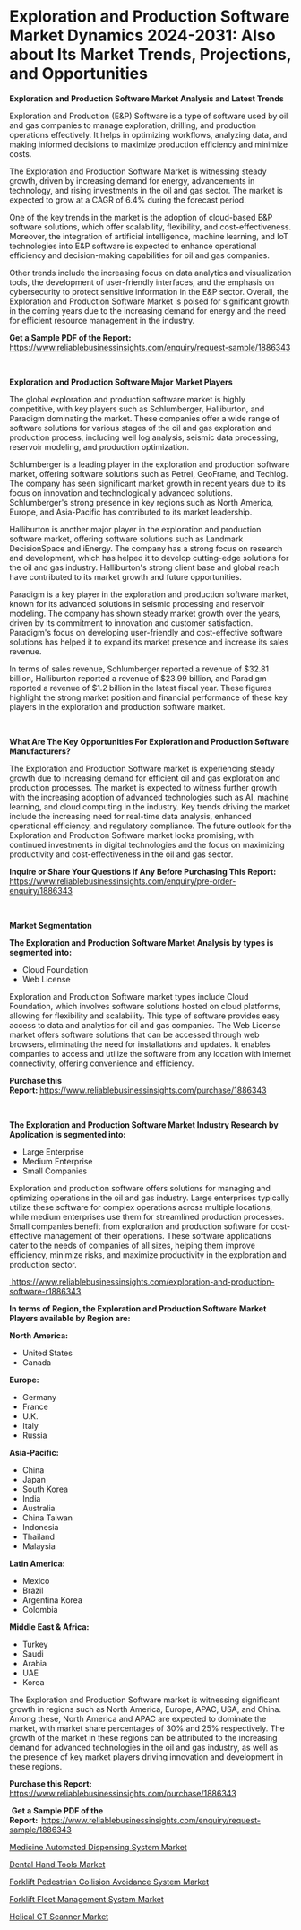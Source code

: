<p><h1>Exploration and Production Software Market Dynamics 2024-2031: Also about Its Market Trends, Projections, and Opportunities</h1></p><p><strong>Exploration and Production Software Market Analysis and Latest Trends</strong></p>
<p><p>Exploration and Production (E&P) Software is a type of software used by oil and gas companies to manage exploration, drilling, and production operations effectively. It helps in optimizing workflows, analyzing data, and making informed decisions to maximize production efficiency and minimize costs.</p><p>The Exploration and Production Software Market is witnessing steady growth, driven by increasing demand for energy, advancements in technology, and rising investments in the oil and gas sector. The market is expected to grow at a CAGR of 6.4% during the forecast period.</p><p>One of the key trends in the market is the adoption of cloud-based E&P software solutions, which offer scalability, flexibility, and cost-effectiveness. Moreover, the integration of artificial intelligence, machine learning, and IoT technologies into E&P software is expected to enhance operational efficiency and decision-making capabilities for oil and gas companies.</p><p>Other trends include the increasing focus on data analytics and visualization tools, the development of user-friendly interfaces, and the emphasis on cybersecurity to protect sensitive information in the E&P sector. Overall, the Exploration and Production Software Market is poised for significant growth in the coming years due to the increasing demand for energy and the need for efficient resource management in the industry.</p></p>
<p><strong>Get a Sample PDF of the Report:&nbsp;</strong> <a href="https://www.reliablebusinessinsights.com/enquiry/request-sample/1886343">https://www.reliablebusinessinsights.com/enquiry/request-sample/1886343</a></p>
<p>&nbsp;</p>
<p><strong>Exploration and Production Software Major Market Players</strong></p>
<p><p>The global exploration and production software market is highly competitive, with key players such as Schlumberger, Halliburton, and Paradigm dominating the market. These companies offer a wide range of software solutions for various stages of the oil and gas exploration and production process, including well log analysis, seismic data processing, reservoir modeling, and production optimization.</p><p>Schlumberger is a leading player in the exploration and production software market, offering software solutions such as Petrel, GeoFrame, and Techlog. The company has seen significant market growth in recent years due to its focus on innovation and technologically advanced solutions. Schlumberger's strong presence in key regions such as North America, Europe, and Asia-Pacific has contributed to its market leadership.</p><p>Halliburton is another major player in the exploration and production software market, offering software solutions such as Landmark DecisionSpace and iEnergy. The company has a strong focus on research and development, which has helped it to develop cutting-edge solutions for the oil and gas industry. Halliburton's strong client base and global reach have contributed to its market growth and future opportunities.</p><p>Paradigm is a key player in the exploration and production software market, known for its advanced solutions in seismic processing and reservoir modeling. The company has shown steady market growth over the years, driven by its commitment to innovation and customer satisfaction. Paradigm's focus on developing user-friendly and cost-effective software solutions has helped it to expand its market presence and increase its sales revenue.</p><p>In terms of sales revenue, Schlumberger reported a revenue of $32.81 billion, Halliburton reported a revenue of $23.99 billion, and Paradigm reported a revenue of $1.2 billion in the latest fiscal year. These figures highlight the strong market position and financial performance of these key players in the exploration and production software market.</p></p>
<p>&nbsp;</p>
<p><strong>What Are The Key Opportunities For Exploration and Production Software Manufacturers?</strong></p>
<p><p>The Exploration and Production Software market is experiencing steady growth due to increasing demand for efficient oil and gas exploration and production processes. The market is expected to witness further growth with the increasing adoption of advanced technologies such as AI, machine learning, and cloud computing in the industry. Key trends driving the market include the increasing need for real-time data analysis, enhanced operational efficiency, and regulatory compliance. The future outlook for the Exploration and Production Software market looks promising, with continued investments in digital technologies and the focus on maximizing productivity and cost-effectiveness in the oil and gas sector.</p></p>
<p><strong>Inquire or Share Your Questions If Any Before Purchasing This Report:</strong> <a href="https://www.reliablebusinessinsights.com/enquiry/pre-order-enquiry/1886343">https://www.reliablebusinessinsights.com/enquiry/pre-order-enquiry/1886343</a></p>
<p>&nbsp;</p>
<p><strong>Market Segmentation</strong></p>
<p><strong>The Exploration and Production Software Market Analysis by types is segmented into:</strong></p>
<p><ul><li>Cloud Foundation</li><li>Web License</li></ul></p>
<p><p>Exploration and Production Software market types include Cloud Foundation, which involves software solutions hosted on cloud platforms, allowing for flexibility and scalability. This type of software provides easy access to data and analytics for oil and gas companies. The Web License market offers software solutions that can be accessed through web browsers, eliminating the need for installations and updates. It enables companies to access and utilize the software from any location with internet connectivity, offering convenience and efficiency.</p></p>
<p><strong>Purchase this Report:&nbsp;</strong><a href="https://www.reliablebusinessinsights.com/purchase/1886343">https://www.reliablebusinessinsights.com/purchase/1886343</a></p>
<p>&nbsp;</p>
<p><strong>The Exploration and Production Software Market Industry Research by Application is segmented into:</strong></p>
<p><ul><li>Large Enterprise</li><li>Medium Enterprise</li><li>Small Companies</li></ul></p>
<p><p>Exploration and production software offers solutions for managing and optimizing operations in the oil and gas industry. Large enterprises typically utilize these software for complex operations across multiple locations, while medium enterprises use them for streamlined production processes. Small companies benefit from exploration and production software for cost-effective management of their operations. These software applications cater to the needs of companies of all sizes, helping them improve efficiency, minimize risks, and maximize productivity in the exploration and production sector.</p></p>
<p><a href="https://www.reliablebusinessinsights.com/exploration-and-production-software-r1886343">&nbsp;https://www.reliablebusinessinsights.com/exploration-and-production-software-r1886343</a></p>
<p><strong>In terms of Region, the Exploration and Production Software Market Players available by Region are:</strong></p>
<p>
    <p> <strong> North America: </strong>
        <ul>
            <li>United States</li>
            <li>Canada</li>
        </ul>
        </p> 
    <p> <strong> Europe: </strong>
        <ul>
            <li>Germany</li>
            <li>France</li>
            <li>U.K.</li>
            <li>Italy</li>
            <li>Russia</li>
        </ul>
        </p> 
    <p> <strong> Asia-Pacific: </strong>
        <ul>
            <li>China</li>
            <li>Japan</li>
            <li>South Korea</li>
            <li>India</li>
            <li>Australia</li>
            <li>China Taiwan</li>
            <li>Indonesia</li>
            <li>Thailand</li>
            <li>Malaysia</li>
        </ul>
        </p> 
    <p> <strong> Latin America: </strong>
        <ul>
            <li>Mexico</li>
            <li>Brazil</li>
            <li>Argentina Korea</li>
            <li>Colombia</li>
        </ul>
        </p> 
    <p> <strong> Middle East & Africa: </strong>
        <ul>
            <li>Turkey</li>
            <li>Saudi</li>
            <li>Arabia</li>
            <li>UAE</li>
            <li>Korea</li>
        </ul>
    </p>
    </p>
<p><p>The Exploration and Production Software market is witnessing significant growth in regions such as North America, Europe, APAC, USA, and China. Among these, North America and APAC are expected to dominate the market, with market share percentages of 30% and 25% respectively. The growth of the market in these regions can be attributed to the increasing demand for advanced technologies in the oil and gas industry, as well as the presence of key market players driving innovation and development in these regions.</p></p>
<p><strong>Purchase this Report: </strong><a href="https://www.reliablebusinessinsights.com/purchase/1886343">https://www.reliablebusinessinsights.com/purchase/1886343</a></p>
<p>&nbsp;<strong>Get a Sample PDF of the Report:&nbsp;&nbsp;</strong><a href="https://www.reliablebusinessinsights.com/enquiry/request-sample/1886343">https://www.reliablebusinessinsights.com/enquiry/request-sample/1886343</a></p>
<p><strong></strong></p>
<p><p><a href="https://issuu.com/reportprime-2/docs/medicine-automated-dispensing-system-market-size-2">Medicine Automated Dispensing System Market</a></p><p><a href="https://www.linkedin.com/pulse/global-dental-hand-tools-market-trends-insights-growth-opportunities-ntwdf">Dental Hand Tools Market</a></p><p><a href="https://github.com/mauripalmi/Market-Research-Report-List-4/blob/main/forklift-pedestrian-collision-avoidance-system-market.md">Forklift Pedestrian Collision Avoidance System Market</a></p><p><a href="https://github.com/nicoletavirag/Market-Research-Report-List-4/blob/main/forklift-fleet-management-system-market.md">Forklift Fleet Management System Market</a></p><p><a href="https://www.linkedin.com/pulse/helical-ct-scanner-market-analysis-report-global-insights-fggue">Helical CT Scanner Market</a></p></p>